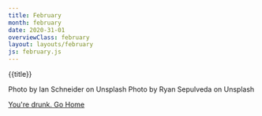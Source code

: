 ```yaml
---
title: February
month: february
date: 2020-31-01
overviewClass: february
layout: layouts/february
js: february.js
---
```


{{title}}

Photo by Ian Schneider on Unsplash
Photo by Ryan Sepulveda on Unsplash

[You're drunk. Go Home](/)
